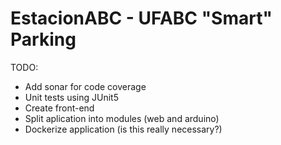 # EstacionABC - UFABC "Smart" Parking

TODO:
* Add sonar for code coverage
* Unit tests using JUnit5
* Create front-end
* Split aplication into modules (web and arduino)
* Dockerize application (is this really necessary?)
